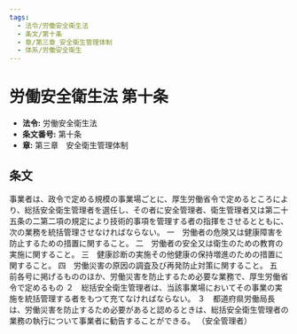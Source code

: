 ```yaml
---
tags:
  - 法令/労働安全衛生法
  - 条文/第十条
  - 章/第三章_安全衛生管理体制
  - 体系/労働安全衛生
---
```

# 労働安全衛生法 第十条

- **法令:** 労働安全衛生法
- **条文番号:** 第十条
- **章:** 第三章　安全衛生管理体制

## 条文
事業者は、政令で定める規模の事業場ごとに、厚生労働省令で定めるところにより、総括安全衛生管理者を選任し、その者に安全管理者、衛生管理者又は第二十五条の二第二項の規定により技術的事項を管理する者の指揮をさせるとともに、次の業務を統括管理させなければならない。
一　労働者の危険又は健康障害を防止するための措置に関すること。
二　労働者の安全又は衛生のための教育の実施に関すること。
三　健康診断の実施その他健康の保持増進のための措置に関すること。
四　労働災害の原因の調査及び再発防止対策に関すること。
五　前各号に掲げるもののほか、労働災害を防止するため必要な業務で、厚生労働省令で定めるもの
２　総括安全衛生管理者は、当該事業場においてその事業の実施を統括管理する者をもつて充てなければならない。
３　都道府県労働局長は、労働災害を防止するため必要があると認めるときは、総括安全衛生管理者の業務の執行について事業者に勧告することができる。
（安全管理者）

